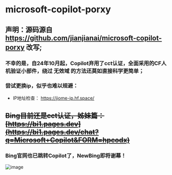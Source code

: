 # microsoft-copilot-porxy

## 声明：源码源自 https://github.com/jianjianai/microsoft-copilot-porxy 改写;

### 不幸的是，自24年10月起，Copilot弃用了cct认证，全面采用的CF人机验证小部件，绕过 无效域 的方法还莫如直接科学更简单；
### 尝试更换ip，似乎也难以规避：
-    IP地址检查： https://jiome-ip.hf.space/

## ~~Bing目前还是cct认证，姊妹篇： [https://bi1.pages.dev](https://bi1.pages.dev/chat?q=Microsoft+Copilot&FORM=hpcodx)~~
### Bing官网也已跳转Copilot了，NewBing即将谢幕！
![image](https://github.com/user-attachments/assets/2073028d-3901-4713-a990-9a22ae781c1c)

